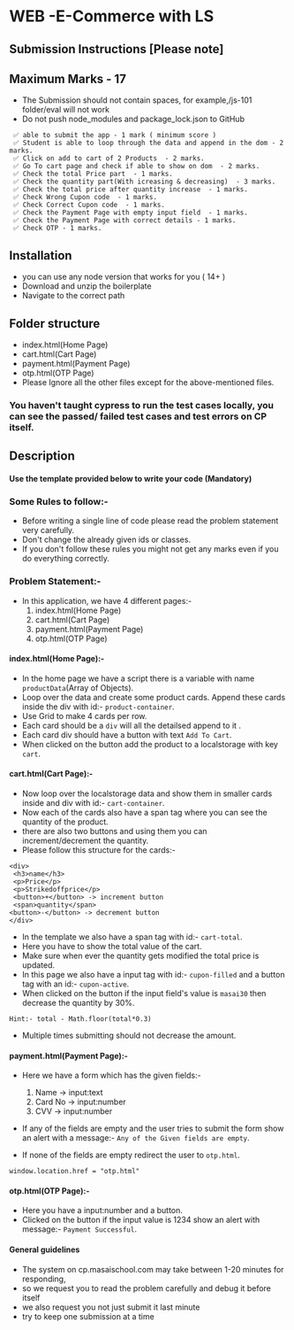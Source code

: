 # WEB -E-Commerce with LS

## Submission Instructions [Please note]

## Maximum Marks - 17

- The Submission should not contain spaces, for example,/js-101 folder/eval will not work
- Do not push node_modules and package_lock.json to GitHub

```
 ✅ able to submit the app - 1 mark ( minimum score )
 ✅ Student is able to loop through the data and append in the dom - 2 marks.
 ✅ Click on add to cart of 2 Products  - 2 marks.
 ✅ Go To cart page and check if able to show on dom  - 2 marks.
 ✅ Check the total Price part  - 1 marks.
 ✅ Check the quantity part(With icreasing & decreasing)  - 3 marks.
 ✅ Check the total price after quantity increase  - 1 marks.
 ✅ Check Wrong Cupon code  - 1 marks.
 ✅ Check Correct Cupon code  - 1 marks.
 ✅ Check the Payment Page with empty input field  - 1 marks.
 ✅ Check the Payment Page with correct details - 1 marks.
 ✅ Check OTP - 1 marks.
```

## Installation

- you can use any node version that works for you ( 14+ )
- Download and unzip the boilerplate
- Navigate to the correct path

## Folder structure

- index.html(Home Page)
- cart.html(Cart Page)
- payment.html(Payment Page)
- otp.html(OTP Page)
- Please Ignore all the other files except for the above-mentioned files.

### You haven't taught cypress to run the test cases locally, you can see the passed/ failed test cases and test errors on CP itself.

## Description

#### Use the template provided below to write your code (Mandatory)

### Some Rules to follow:-

- Before writing a single line of code please read the problem statement very carefully.
- Don't change the already given ids or classes.
- If you don't follow these rules you might not get any marks even if you do everything correctly.

### Problem Statement:-

- In this application, we have 4 different pages:-
  1. index.html(Home Page)
  2. cart.html(Cart Page)
  3. payment.html(Payment Page)
  4. otp.html(OTP Page)

#### index.html(Home Page):-

- In the home page we have a script there is a variable with name `productData`(Array of Objects).
- Loop over the data and create some product cards. Append these cards inside the div with id:- `product-container`.
- Use Grid to make 4 cards per row.
- Each card should be a `div`  will all the detailsed append to it .
- Each card div should have a button with text `Add To Cart`.
- When clicked on the button add the product to a localstorage with key `cart`.

#### cart.html(Cart Page):-

- Now loop over the localstorage data and show them in smaller cards inside and div with id:- `cart-container`.
- Now each of the cards also have a span tag where you can see the quantity of the product.
- there are also two buttons and using them you can increment/decrement the quantity.
- Please follow this structure for the cards:-

```
<div>
 <h3>name</h3>
 <p>Price</p>
 <p>Strikedoffprice</p>
 <button>+</button> -> increment button
 <span>quantity</span>
<button>-</button> -> decrement button
</div>
```

- In the template we also have a span tag with id:- `cart-total`.
- Here you have to show the total value of the cart.
- Make sure when ever the quantity gets modified the total price is updated.
- In this page we also have a input tag with id:- `cupon-filled` and a button tag with an id:- `cupon-active`.
- When clicked on the button if the input field's value is `masai30` then decrease the quantity by 30%.

```
Hint:- total - Math.floor(total*0.3)
```

- Multiple times submitting should not decrease the amount.

#### payment.html(Payment Page):-

- Here we have a form which has the given fields:-

  1.  Name -> input:text
  2.  Card No -> input:number
  3.  CVV -> input:number

- If any of the fields are empty and the user tries to submit the form show an alert with a message:- `Any of the Given fields are empty`.
- If none of the fields are empty redirect the user to `otp.html`.

```
window.location.href = "otp.html"
```

#### otp.html(OTP Page):-

- Here you have a input:number and a button.
- Clicked on the button if the input value is 1234 show an alert with message:- `Payment Successful`.

#### General guidelines

- The system on cp.masaischool.com may take between 1-20 minutes for responding,
- so we request you to read the problem carefully and debug it before itself
- we also request you not just submit it last minute
- try to keep one submission at a time
